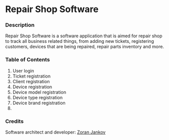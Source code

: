 # Repair Shop Software

### Description

Repair Shop Software is a software application that is aimed for repair shop to track all business related things, from adding new tickets, registering customers, devices that are being repaired, repair parts inventory and more.

### Table of Contents

1. User login
2. Ticket registration
3. Client registration
4. Device registration
5. Device model registration
6. Device type registration
7. Device brand registration
8. 

### Credits
Software architect and developer:  [Zoran Jankov](https://www.linkedin.com/in/zoran-jankov-b1054b196/)
